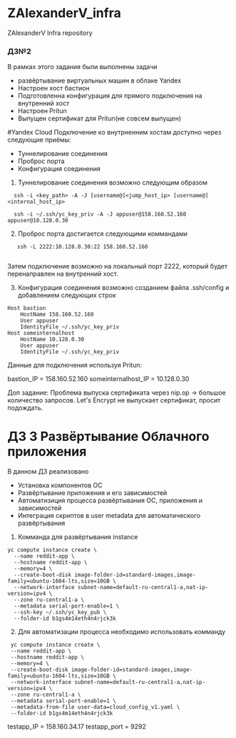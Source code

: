 # ZAlexanderV_infra
ZAlexanderV Infra repository

### ДЗ№2 
В рамках этого задания были выполнены задачи
 - развёртывание виртуальных машин в облаке Yandex
 - Настроен хост бастион
 - Подготовленна конфигурация для прямого подключения на внутренний хост
 - Настроен Pritun 
 - Выпущен сертификат для Pritun(не совсем выпущен)

#Yandex Cloud
Подключение ко внутрненним хостам доступно через следующие приёмы:
 - Туннелирование соединения
 - Проброс порта
 - Конфигурация соединения
 
 1. Туннелирование соединения возможно следующим образом
 ```
   ssh -i <key_path> -A -J [username@]<jump_host_ip> [username@]<internal_host_ip>
   
   ssh -i ~/.ssh/yc_key_priv -A -J appuser@158.160.52.160 appuser@10.128.0.30
 ```
 2. Проброс порта достигается следующими коммандами

```
   ssh -L 2222:10.128.0.30:22 158.160.52.160
   
```
  Затем подключение возможно на локальный порт 2222, который будет перенаправлен на внутренний хост.
 
 3. Конфигурация соединения возможно созданием файла .ssh/config и добавлением следующих строк
``` 
Host bastion
	HostName 158.160.52.160
	User appuser
	IdentityFile ~/.ssh/yc_key_priv
Host someinternalhost
	HostName 10.128.0.30
	User appuser
	IdentityFile ~/.ssh/yc_key_priv
```

Данные для подключения используя Pritun: 
 
bastion_IP = 158.160.52.160
someinternalhost_IP = 10.128.0.30


Доп задание:
Проблема выпуска сертификата через nip.op -> большое количество запросов. Let's Encrypt не выпускает сертификат, просит подождать. 
# ДЗ 3 Развёртывание Облачного приложения
В данном ДЗ реализовано
 - Установка компонентов ОС
 - Развёртывание приложения и его зависимостей
 - Автоматизиция процесса развёртывания ОС, приложения и зависимостей
 - Интеграция скриптов в user metadata для автоматического развёртывания

1. Комманда для развёртывания instance
```
yc compute instance create \
  --name reddit-app \
  --hostname reddit-app \
  --memory=4 \
  --create-boot-disk image-folder-id=standard-images,image-family=ubuntu-1604-lts,size=10GB \
  --network-interface subnet-name=default-ru-central1-a,nat-ip-version=ipv4 \
  --zone ru-central1-a \
  --metadata serial-port-enable=1 \
  --ssh-key ~/.ssh/yc_key_pub \
  --folder-id b1gs4m14eth4n4rjck3k
```

2. Для автоматизации процесса необходимо использовать комманду
```
 yc compute instance create \
 --name reddit-app \
 --hostname reddit-app \
 --memory=4 \
 --create-boot-disk image-folder-id=standard-images,image-family=ubuntu-1604-lts,size=10GB \
 --network-interface subnet-name=default-ru-central1-a,nat-ip-version=ipv4 \
 --zone ru-central1-a \
 --metadata serial-port-enable=1 \
 --metadata-from-file user-data=cloud_config_v1.yaml \
 --folder-id b1gs4m14eth4n4rjck3k

```

testapp_IP = 158.160.34.17
testapp_port = 9292

